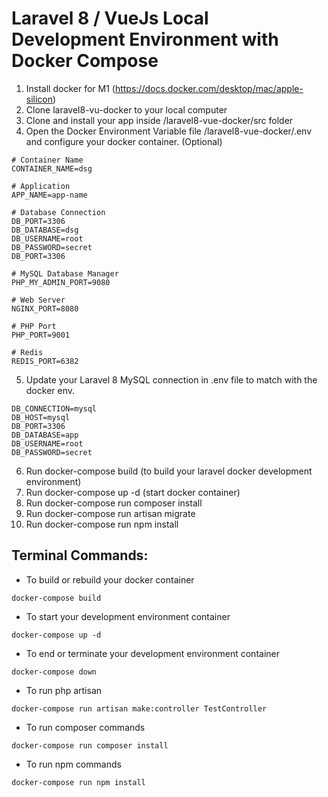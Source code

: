 # Laravel 8 / VueJs Local Development Environment with Docker Compose

1. Install docker for M1 (https://docs.docker.com/desktop/mac/apple-silicon)
2. Clone laravel8-vu-docker to your local computer
3. Clone and install your app inside /laravel8-vue-docker/src folder
4. Open the Docker Environment Variable file /laravel8-vue-docker/.env and configure your docker container. (Optional)
```
# Container Name
CONTAINER_NAME=dsg

# Application
APP_NAME=app-name 

# Database Connection
DB_PORT=3306
DB_DATABASE=dsg
DB_USERNAME=root
DB_PASSWORD=secret
DB_PORT=3306

# MySQL Database Manager
PHP_MY_ADMIN_PORT=9080

# Web Server
NGINX_PORT=8080

# PHP Port
PHP_PORT=9001

# Redis 
REDIS_PORT=6382
```
5. Update your Laravel 8 MySQL connection in .env file to match with the docker env.
```
DB_CONNECTION=mysql
DB_HOST=mysql
DB_PORT=3306
DB_DATABASE=app
DB_USERNAME=root
DB_PASSWORD=secret
```
6. Run docker-compose build (to build your laravel docker development environment)
7. Run docker-compose up -d (start docker container)
8. Run docker-compose run composer install
9. Run docker-compose run artisan migrate
10. Run docker-compose run npm install

## Terminal Commands:

- To build or rebuild your docker container
```
docker-compose build
```
- To start your development environment container
```
docker-compose up -d
```
- To end or terminate your development environment container
```
docker-compose down
```
- To run php artisan
```
docker-compose run artisan make:controller TestController
```
- To run composer commands
```
docker-compose run composer install
```
- To run npm commands
```
docker-compose run npm install
```

